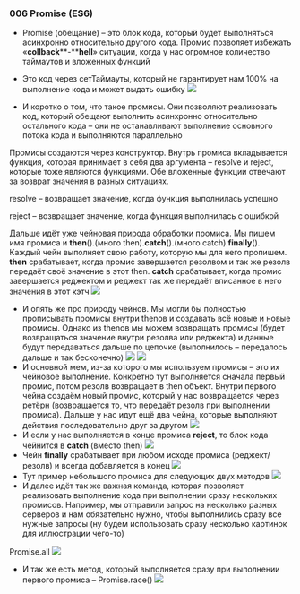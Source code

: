 ### **006 Promise (ES6)**

- Promise (обещание) – это блок кода, который будет выполняться асинхронно относительно другого кода. Промис позволяет избежать «**collback****-****hell**» ситуации, когда у нас огромное количество таймаутов и вложенных функций

- Это код через сетТаймауты, который не гарантирует нам 100% на выполнение кода и может выдать ошибку
![](../_png/Pasted%20image%2020220909180841.png)
- И коротко о том, что такое промисы. Они позволяют реализовать код, который обещают выполнить асинхронно относительно остального кода – они не останавливают выполнение основного потока кода и выполняются параллельно

Промисы создаются через конструктор. Внутрь промиса вкладывается функция, которая принимает в себя два аргумента – resolve и reject, которые тоже являются функциями. Обе вложенные функции отвечают за возврат значения в разных ситуациях.

resolve – возвращает значение, когда функция выполнилась успешно  

reject – возвращает значение, когда функция выполнилась с ошибкой

Дальше идёт уже чейновая природа обработки промиса. Мы пишем имя промиса и **then**().(много then).**catch**().(много catch).**finally**(). Каждый чейн выполняет свою работу, которую мы для него пропишем. **then** срабатывает, когда промис завершается резолвом и так же резолв передаёт своё значение в этот then. **catch** срабатывает, когда промис завершается реджектом и реджект так же передаёт вписанное в него значения в этот кэтч
![](../_png/Pasted%20image%2020220909180849.png)
- И опять же про природу чейнов. Мы могли бы полностью прописывать промисы внутри thenов и создавать всё новые и новые промисы. Однако из thenов мы можем возвращать промисы (будет возвращаться значение внутри резолва или реджекта) и данные будут передаваться дальше по цепочке (выполнилось – передалось дальше и так бесконечно)
![](../_png/Pasted%20image%2020220909180859.png)
![](../_png/Pasted%20image%2020220909180908.png)
- И основной мем, из-за которого мы используем промисы – это их чейновое выполнение. Конкретно тут выполняется сначала первый промис, потом резолв возвращает в then объект. Внутри первого чейна создаём новый промис, который у нас возвращается через ретёрн (возвращается то, что передаёт резолв при выполнении промиса). Дальше у нас идут ещё два чейна, которые выполняют действия последовательно друг за другом
![](../_png/Pasted%20image%2020220909180913.png)
- И если у нас выполняется в конце промиса **reject**, то блок кода чейнится в **catch** (вместо then)
![](../_png/Pasted%20image%2020220909180921.png)
- Чейн **finally** срабатывает при любом исходе промиса (реджект/резолв) и всегда добавляется в конец
![](../_png/Pasted%20image%2020220909180926.png)
- Тут пример небольшого промиса для следующих двух методов
![](../_png/Pasted%20image%2020220909180931.png)
- И далее идёт так же важная команда, которая позволяет реализовать выполнение кода при выполнении сразу нескольких промисов. Например, мы отправили запрос на несколько разных серверов и нам обязательно нужно, чтобы выполнились сразу все нужные запросы (ну будем использовать сразу несколько картинок для иллюстрации чего-то)

Promise.all
![](../_png/Pasted%20image%2020220909180940.png)
- И так же есть метод, который выполняется сразу при выполнении первого промиса – Promise.race()
![](../_png/Pasted%20image%2020220909180951.png)